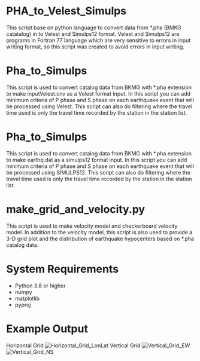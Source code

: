 # PHA_to_Velest_Simulps
This script base on python language to convert data from *.pha (BMKG catatalog)  in to Velest and Simulps12 format.
Velest and Simulps12 are programs in Fortran 77 language which are very sensitive to errors in input writing format, so this script was created to avoid errors in input writing.

# Pha_to_Simulps
This script is used to convert catalog data from BKMG with *.pha extension to make inputVelest.cnv as a Velest format input.
In this script you can add minimum criteria of P phase and S phase on each earthquake event that will be processed using Velest.
This script can also do filtering where the travel time used is only the travel time recorded by the station in the station list.

# Pha_to_Simulps
This script is used to convert catalog data from BKMG with *.pha extension to make earthq.dat as a simulps12 format input.
In this script you can add minimum criteria of P phase and S phase on each earthquake event that will be processed using SIMULPS12.
This script can also do filtering where the travel time used is only the travel time recorded by the station in the station list.

# make_grid_and_velocity.py
This script is used to make velocity model and checkerboard velocity model.
In addition to the velocity model, this script is also used to provide a 3-D grid plot and the distribution of earthquake hypocenters based on *.pha catalog data.

# System Requirements
* Python 3.8 or higher
* numpy
* matplotlib
* pyproj

# Example Output
Horizontal Grid
![Horizontal_Grid_LonLat](https://github.com/user-attachments/assets/93f53546-3a81-47bc-a7dd-b89c5f4891f0)
Vertical Grid
![Vertical_Grid_EW](https://github.com/user-attachments/assets/4e61294e-98bd-41db-bb09-182c4dfbdb38)
![Vertical_Grid_NS](https://github.com/user-attachments/assets/5ff9fb97-dd3b-4b74-89b4-8973c4662f40)

